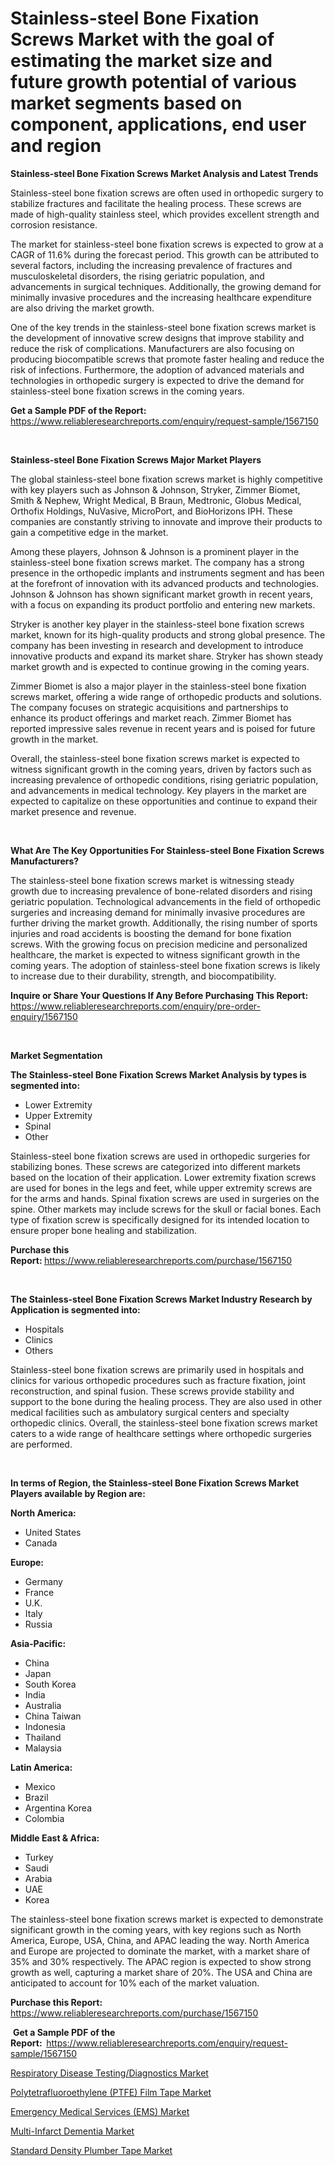 <p><h1>Stainless-steel Bone Fixation Screws Market with the goal of estimating the market size and future growth potential of various market segments based on component, applications, end user and region</h1></p><p><strong>Stainless-steel Bone Fixation Screws Market Analysis and Latest Trends</strong></p>
<p><p>Stainless-steel bone fixation screws are often used in orthopedic surgery to stabilize fractures and facilitate the healing process. These screws are made of high-quality stainless steel, which provides excellent strength and corrosion resistance.</p><p>The market for stainless-steel bone fixation screws is expected to grow at a CAGR of 11.6% during the forecast period. This growth can be attributed to several factors, including the increasing prevalence of fractures and musculoskeletal disorders, the rising geriatric population, and advancements in surgical techniques. Additionally, the growing demand for minimally invasive procedures and the increasing healthcare expenditure are also driving the market growth.</p><p>One of the key trends in the stainless-steel bone fixation screws market is the development of innovative screw designs that improve stability and reduce the risk of complications. Manufacturers are also focusing on producing biocompatible screws that promote faster healing and reduce the risk of infections. Furthermore, the adoption of advanced materials and technologies in orthopedic surgery is expected to drive the demand for stainless-steel bone fixation screws in the coming years.</p></p>
<p><strong>Get a Sample PDF of the Report:&nbsp;</strong> <a href="https://www.reliableresearchreports.com/enquiry/request-sample/1567150">https://www.reliableresearchreports.com/enquiry/request-sample/1567150</a></p>
<p>&nbsp;</p>
<p><strong>Stainless-steel Bone Fixation Screws Major Market Players</strong></p>
<p><p>The global stainless-steel bone fixation screws market is highly competitive with key players such as Johnson & Johnson, Stryker, Zimmer Biomet, Smith & Nephew, Wright Medical, B Braun, Medtronic, Globus Medical, Orthofix Holdings, NuVasive, MicroPort, and BioHorizons IPH. These companies are constantly striving to innovate and improve their products to gain a competitive edge in the market.</p><p>Among these players, Johnson & Johnson is a prominent player in the stainless-steel bone fixation screws market. The company has a strong presence in the orthopedic implants and instruments segment and has been at the forefront of innovation with its advanced products and technologies. Johnson & Johnson has shown significant market growth in recent years, with a focus on expanding its product portfolio and entering new markets.</p><p>Stryker is another key player in the stainless-steel bone fixation screws market, known for its high-quality products and strong global presence. The company has been investing in research and development to introduce innovative products and expand its market share. Stryker has shown steady market growth and is expected to continue growing in the coming years.</p><p>Zimmer Biomet is also a major player in the stainless-steel bone fixation screws market, offering a wide range of orthopedic products and solutions. The company focuses on strategic acquisitions and partnerships to enhance its product offerings and market reach. Zimmer Biomet has reported impressive sales revenue in recent years and is poised for future growth in the market.</p><p>Overall, the stainless-steel bone fixation screws market is expected to witness significant growth in the coming years, driven by factors such as increasing prevalence of orthopedic conditions, rising geriatric population, and advancements in medical technology. Key players in the market are expected to capitalize on these opportunities and continue to expand their market presence and revenue.</p></p>
<p>&nbsp;</p>
<p><strong>What Are The Key Opportunities For Stainless-steel Bone Fixation Screws Manufacturers?</strong></p>
<p><p>The stainless-steel bone fixation screws market is witnessing steady growth due to increasing prevalence of bone-related disorders and rising geriatric population. Technological advancements in the field of orthopedic surgeries and increasing demand for minimally invasive procedures are further driving the market growth. Additionally, the rising number of sports injuries and road accidents is boosting the demand for bone fixation screws. With the growing focus on precision medicine and personalized healthcare, the market is expected to witness significant growth in the coming years. The adoption of stainless-steel bone fixation screws is likely to increase due to their durability, strength, and biocompatibility.</p></p>
<p><strong>Inquire or Share Your Questions If Any Before Purchasing This Report:</strong> <a href="https://www.reliableresearchreports.com/enquiry/pre-order-enquiry/1567150">https://www.reliableresearchreports.com/enquiry/pre-order-enquiry/1567150</a></p>
<p>&nbsp;</p>
<p><strong>Market Segmentation</strong></p>
<p><strong>The Stainless-steel Bone Fixation Screws Market Analysis by types is segmented into:</strong></p>
<p><ul><li>Lower Extremity</li><li>Upper Extremity</li><li>Spinal</li><li>Other</li></ul></p>
<p><p>Stainless-steel bone fixation screws are used in orthopedic surgeries for stabilizing bones. These screws are categorized into different markets based on the location of their application. Lower extremity fixation screws are used for bones in the legs and feet, while upper extremity screws are for the arms and hands. Spinal fixation screws are used in surgeries on the spine. Other markets may include screws for the skull or facial bones. Each type of fixation screw is specifically designed for its intended location to ensure proper bone healing and stabilization.</p></p>
<p><strong>Purchase this Report:&nbsp;</strong><a href="https://www.reliableresearchreports.com/purchase/1567150">https://www.reliableresearchreports.com/purchase/1567150</a></p>
<p>&nbsp;</p>
<p><strong>The Stainless-steel Bone Fixation Screws Market Industry Research by Application is segmented into:</strong></p>
<p><ul><li>Hospitals</li><li>Clinics</li><li>Others</li></ul></p>
<p><p>Stainless-steel bone fixation screws are primarily used in hospitals and clinics for various orthopedic procedures such as fracture fixation, joint reconstruction, and spinal fusion. These screws provide stability and support to the bone during the healing process. They are also used in other medical facilities such as ambulatory surgical centers and specialty orthopedic clinics. Overall, the stainless-steel bone fixation screws market caters to a wide range of healthcare settings where orthopedic surgeries are performed.</p></p>
<p>&nbsp;</p>
<p><strong>In terms of Region, the Stainless-steel Bone Fixation Screws Market Players available by Region are:</strong></p>
<p>
    <p> <strong> North America: </strong>
        <ul>
            <li>United States</li>
            <li>Canada</li>
        </ul>
        </p> 
    <p> <strong> Europe: </strong>
        <ul>
            <li>Germany</li>
            <li>France</li>
            <li>U.K.</li>
            <li>Italy</li>
            <li>Russia</li>
        </ul>
        </p> 
    <p> <strong> Asia-Pacific: </strong>
        <ul>
            <li>China</li>
            <li>Japan</li>
            <li>South Korea</li>
            <li>India</li>
            <li>Australia</li>
            <li>China Taiwan</li>
            <li>Indonesia</li>
            <li>Thailand</li>
            <li>Malaysia</li>
        </ul>
        </p> 
    <p> <strong> Latin America: </strong>
        <ul>
            <li>Mexico</li>
            <li>Brazil</li>
            <li>Argentina Korea</li>
            <li>Colombia</li>
        </ul>
        </p> 
    <p> <strong> Middle East & Africa: </strong>
        <ul>
            <li>Turkey</li>
            <li>Saudi</li>
            <li>Arabia</li>
            <li>UAE</li>
            <li>Korea</li>
        </ul>
    </p>
    </p>
<p><p>The stainless-steel bone fixation screws market is expected to demonstrate significant growth in the coming years, with key regions such as North America, Europe, USA, China, and APAC leading the way. North America and Europe are projected to dominate the market, with a market share of 35% and 30% respectively. The APAC region is expected to show strong growth as well, capturing a market share of 20%. The USA and China are anticipated to account for 10% each of the market valuation.</p></p>
<p><strong>Purchase this Report: </strong><a href="https://www.reliableresearchreports.com/purchase/1567150">https://www.reliableresearchreports.com/purchase/1567150</a></p>
<p>&nbsp;<strong>Get a Sample PDF of the Report:&nbsp;&nbsp;</strong><a href="https://www.reliableresearchreports.com/enquiry/request-sample/1567150">https://www.reliableresearchreports.com/enquiry/request-sample/1567150</a></p>
<p><strong></strong></p>
<p><p><a href="https://medium.com/@harrymcgrath965/respiratory-disease-testing-diagnostics-market-trends-and-market-analysis-forecasted-for-period-a2d96b818837">Respiratory Disease Testing/Diagnostics Market</a></p><p><a href="https://github.com/kufem1/Market-Research-Report-List-1/blob/main/polytetrafluoroethylene-ptfe-film-tape-market.md">Polytetrafluoroethylene (PTFE) Film Tape Market</a></p><p><a href="https://medium.com/@harrymcgrath965/emergency-medical-services-ems-market-trends-and-market-analysis-forecasted-for-period-2024-2031-2696e14b960e">Emergency Medical Services (EMS) Market</a></p><p><a href="https://medium.com/@harrymcgrath965/multi-infarct-dementia-market-size-and-market-trends-complete-industry-overview-2024-to-2031-2a49bb7df370">Multi-Infarct Dementia Market</a></p><p><a href="https://github.com/singletonthaxterkelliehr2df/Market-Research-Report-List-1/blob/main/standard-density-plumber-tape-market.md">Standard Density Plumber Tape Market</a></p></p>